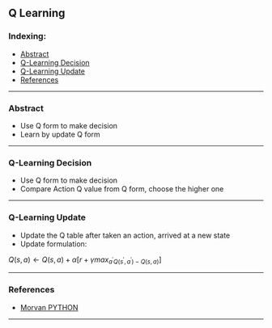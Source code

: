 ## Q Learning

### Indexing:
- [Abstract](#Abstract)
- [Q-Learning Decision](#Q-Learning-Decision)
- [Q-Learning Update](#Q-Learning-Update)
- [References](#References)

---
### Abstract
- Use Q form to make decision
- Learn by update Q form

---
### Q-Learning Decision
- Use Q form to make decision
- Compare Action Q value from Q form, choose the higher one

---
### Q-Learning Update
- Update the Q table after taken an action, arrived at a new state 
- Update formulation:

$Q(s,a) \gets Q(s,a) + \alpha[r + \gamma max_{a^{'}Q(s^{'},a^{'}) - Q(s,a)}]$

---
### References
- [Morvan PYTHON](https://morvanzhou.github.io/tutorials/machine-learning/reinforcement-learning/2-1-A-q-learning/)
---
